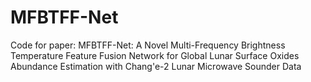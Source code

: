# MFBTFF-Net
Code for paper: MFBTFF-Net: A Novel Multi-Frequency Brightness Temperature Feature Fusion Network for Global Lunar Surface Oxides Abundance Estimation with Chang'e-2 Lunar Microwave Sounder Data
